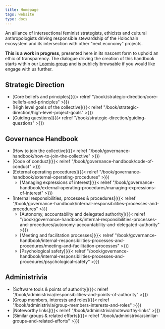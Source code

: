 ```yaml
---
title: Homepage
tags: website
type: docs
---
```


An alliance of intersectional feminist strategists, ethicists and cultural anthropologists driving responsible stewardship of the Holochain ecosystem and its intersection with other "next economy" projects.

**This is a work in progress**, presented here in its nascent form to uphold an ethic of transparency. The dialogue driving the creation of this handbook starts within our [Loomio group](https://www.loomio.org/economikit/) and is publicly browsable if you would like engage with us further.

## Strategic Direction

- [Core beliefs and principles]({{< relref "/book/strategic-direction/core-beliefs-and-principles" >}})
- [High level goals of the collective]({{< relref "/book/strategic-direction/high-level-project-goals" >}})
- [Guiding questions]({{< relref "/book/strategic-direction/guiding-questions" >}})

## Governance Handbook

* [How to join the collective]({{< relref "/book/governance-handbook/how-to-join-the-collective" >}})
* [Code of conduct]({{< relref "/book/governance-handbook/code-of-conduct" >}})
* [External operating procedures]({{< relref "/book/governance-handbook/external-operating-procedures" >}})
  * [Managing expressions of interest]({{< relref "/book/governance-handbook/external-operating-procedures/managing-expressions-of-interest" >}})
* [Internal responsibilities, processes & procedures]({{< relref "/book/governance-handbook/internal-responsibilities-processes-and-procedures" >}})
  * [Autonomy, accountability and delegated authority]({{< relref "/book/governance-handbook/internal-responsibilities-processes-and-procedures/autonomy-accountability-and-delegated-authority" >}})
  * [Meeting and facilitation processes]({{< relref "/book/governance-handbook/internal-responsibilities-processes-and-procedures/meeting-and-facilitation-processes" >}})
  * [Psychological safety]({{< relref "/book/governance-handbook/internal-responsibilities-processes-and-procedures/psychological-safety" >}})

## Administrivia

* [Software tools & points of authority]({{< relref "/book/administrivia/responsibilities-and-points-of-authority" >}})
* [Group members, interests and roles]({{< relref "/book/administrivia/group-members-interests-and-roles" >}})
* [Noteworthy links]({{< relref "/book/administrivia/noteworthy-links" >}})
* [Similar groups & related efforts]({{< relref "/book/administrivia/similar-groups-and-related-efforts" >}})

